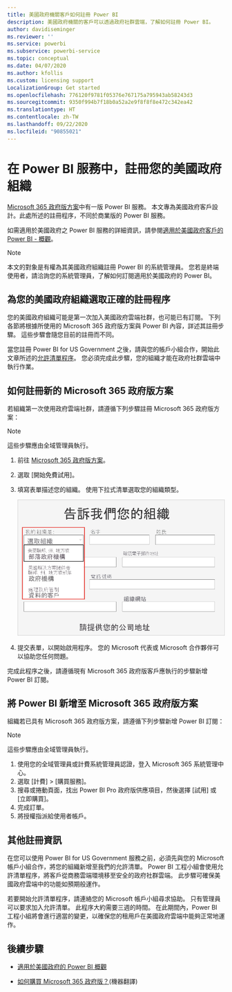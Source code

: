 ```yaml
---
title: 美國政府機關客戶如何註冊 Power BI
description: 美國政府機關的客戶可以透過政府社群雲端，了解如何註冊 Power BI。
author: davidiseminger
ms.reviewer: ''
ms.service: powerbi
ms.subservice: powerbi-service
ms.topic: conceptual
ms.date: 04/07/2020
ms.author: kfollis
ms.custom: licensing support
LocalizationGroup: Get started
ms.openlocfilehash: 776120f9781f05376e767175a795943ab58243d3
ms.sourcegitcommit: 9350f994b7f18b0a52a2e9f8f8f8e472c342ea42
ms.translationtype: HT
ms.contentlocale: zh-TW
ms.lasthandoff: 09/22/2020
ms.locfileid: "90855021"
---
```

# <a name="enroll-your-us-government-organization-in-the-power-bi-service"></a>在 Power BI 服務中，註冊您的美國政府組織

[Microsoft 365 政府版方案](https://www.microsoft.com/microsoft-365/government/compare-office-365-government-plans?rtc=1)中有一版 Power BI 服務。 本文專為美國政府客戶設計。此處所述的註冊程序，不同於商業版的 Power BI 服務。

如需適用於美國政府之 Power BI 服務的詳細資訊，請參閱[適用於美國政府客戶的 Power BI - 概觀](service-govus-overview.md)。

> [!NOTE]
> 本文的對象是有權為其美國政府組織註冊 Power BI 的系統管理員。 您若是終端使用者，請洽詢您的系統管理員，了解如何訂閱適用於美國政府的 Power BI。
> 
> 

## <a name="select-the-right-sign-up-process-for-your-us-government-organization"></a>為您的美國政府組織選取正確的註冊程序

您的美國政府組織可能是第一次加入美國政府雲端社群，也可能已有訂閱。 下列各節將根據所使用的 Microsoft 365 政府版方案與 Power BI 內容，詳述其註冊步驟。 這些步驟會隨您目前的註冊而不同。

當您註冊 Power BI for US Government 之後，請與您的帳戶小組合作，開始此文章所述的[允許清單程序](#additional-signup-information)。 您必須完成此步驟，您的組織才能在政府社群雲端中執行作業。

## <a name="sign-up-for-a-new-microsoft-365-government-plan"></a>如何註冊新的 Microsoft 365 政府版方案

若組織第一次使用政府雲端社群，請遵循下列步驟註冊 Microsoft 365 政府版方案：

> [!NOTE]
> 這些步驟應由全域管理員執行。
>

1. 前往 [Microsoft 365 政府版方案](https://products.office.com/government/office-365-web-services-for-government)。
2. 選取 [開始免費試用]。
3. 填寫表單描述您的組織。 使用下拉式清單選取您的組織類型。

   ![請在註冊試用版時選取組織類型](media/service-govus-signup/gcc-trial-signup.png)

4. 提交表單，以開始啟用程序。 您的 Microsoft 代表或 Microsoft 合作夥伴可以協助您任何問題。

完成此程序之後，請遵循現有 Microsoft 365 政府版客戶應執行的步驟新增 Power BI 訂閱。

## <a name="add-power-bi-to-a-microsoft-365-government-plan"></a>將 Power BI 新增至 Microsoft 365 政府版方案

組織若已具有 Microsoft 365 政府版方案，請遵循下列步驟新增 Power BI 訂閱：

> [!NOTE]
> 這些步驟應由全域管理員執行。
> 
> 

1. 使用您的全域管理員或計費系統管理員認證，登入 Microsoft 365 系統管理中心。
2. 選取 [計費] > [購買服務]。
4. 搜尋或捲動頁面，找出 Power BI Pro 政府版供應項目，然後選擇 [試用] 或 [立即購買]。
5. 完成訂單。
6. 將授權指派給使用者帳戶。

## <a name="additional-signup-information"></a>其他註冊資訊

在您可以使用 Power BI for US Government 服務之前，必須先與您的 Microsoft 帳戶小組合作，將您的組織新增至我們的允許清單。 Power BI 工程小組會使用允許清單程序，將客戶從商務雲端環境移至安全的政府社群雲端。 此步驟可確保美國政府雲端中的功能如預期般運作。 

若要開始允許清單程序，請連絡您的 Microsoft 帳戶小組尋求協助。 只有管理員可以要求加入允許清單。 此程序大約需要三週的時間。 在此期間內，Power BI 工程小組將會進行適當的變更，以確保您的租用戶在美國政府雲端中能夠正常地運作。


## <a name="next-steps"></a>後續步驟

* [適用於美國政府的 Power BI 概觀](service-govus-overview.md)
- [如何購買 Microsoft 365 政府版？](/office365/servicedescriptions/office-365-platform-service-description/office-365-us-government/microsoft-365-government-how-to-buy#how-do-i-buy-microsoft-365-government)(機器翻譯)